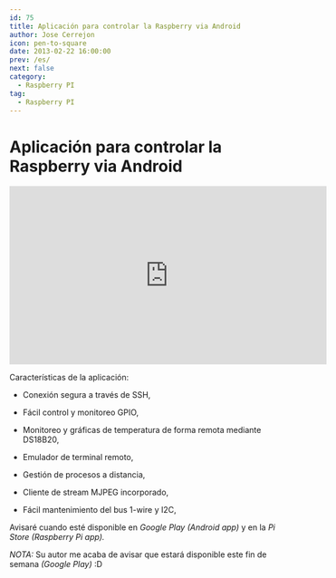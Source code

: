 ```yaml
---
id: 75
title: Aplicación para controlar la Raspberry via Android
author: Jose Cerrejon
icon: pen-to-square
date: 2013-02-22 16:00:00
prev: /es/
next: false
category:
  - Raspberry PI
tag:
  - Raspberry PI
---
```


# Aplicación para controlar la Raspberry via Android

<iframe width="560" height="315" src="http://www.youtube.com/embed/EbcCQ7MHcuc" frameborder="0" allowfullscreen></iframe>

Características de la aplicación:

* Conexión segura a través de SSH,

* Fácil control y monitoreo GPIO,

* Monitoreo y gráficas de temperatura de forma remota mediante DS18B20,

* Emulador de terminal remoto,

* Gestión de procesos a distancia,

* Cliente de stream MJPEG incorporado,

* Fácil mantenimiento del bus 1-wire y I2C,


Avisaré cuando esté disponible en *Google Play (Android app)* y en la *Pi Store (Raspberry Pi app).*

*NOTA:* Su autor me acaba de avisar que estará disponible este fin de semana *(Google Play)* :D